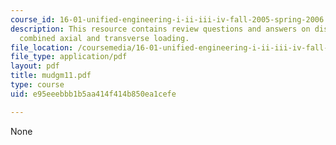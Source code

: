 ```yaml
---
course_id: 16-01-unified-engineering-i-ii-iii-iv-fall-2005-spring-2006
description: This resource contains review questions and answers on distributed torques,
  combined axial and transverse loading.
file_location: /coursemedia/16-01-unified-engineering-i-ii-iii-iv-fall-2005-spring-2006/e95eeebbb1b5aa414f414b850ea1cefe_mudgm11.pdf
file_type: application/pdf
layout: pdf
title: mudgm11.pdf
type: course
uid: e95eeebbb1b5aa414f414b850ea1cefe

---
```

None